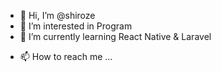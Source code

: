 - 👋 Hi, I’m @shiroze
- 👀 I’m interested in Program
- 🌱 I’m currently learning React Native & Laravel
<!--- - 💞️ I’m looking to collaborate on ... --->
- 📫 How to reach me ...

<!---
shiroze/shiroze is a ✨ special ✨ repository because its `README.md` (this file) appears on your GitHub profile.
You can click the Preview link to take a look at your changes.
--->
